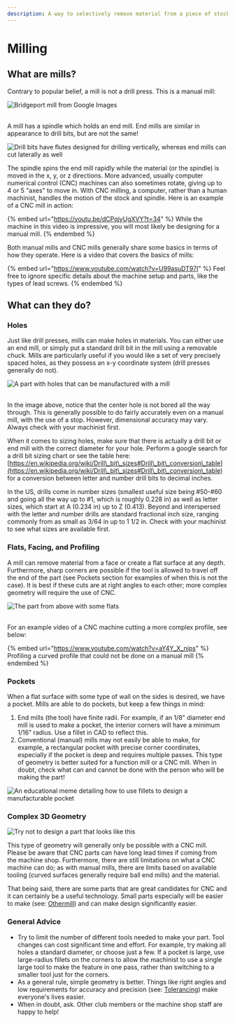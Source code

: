 ```yaml
---
description: A way to selectively remove material from a piece of stock
---
```


# Milling

## What are mills?

Contrary to popular belief, a mill is not a drill press. This is a manual mill: &#x20;

![Bridgeport mill from Google Images](../../../.gitbook/assets/mill.jpg)

\
A mill has a spindle which holds an end mill. End mills are similar in appearance to drill bits, but are not the same!

![Drill bits have flutes designed for drilling vertically, whereas end mills can cut laterally as well](../../../.gitbook/assets/bits.jpg)

The spindle spins the end mill rapidly while the material (or the spindle) is moved in the x, y, or z directions. More advanced, usually computer numerical control (CNC) machines can also sometimes rotate, giving up to 4 or 5 "axes" to move in. With CNC milling, a computer, rather than a human machinist, handles the motion of the stock and spindle. Here is an example of a CNC mill in action:

{% embed url="https://youtu.be/dCPqjyUgXVY?t=34" %}
While the machine in this video is impressive, you will most likely be designing for a manual mill.
{% endembed %}

Both manual mills and CNC mills generally share some basics in terms of how they operate. Here is a video that covers the basics of mills:

{% embed url="https://www.youtube.com/watch?v=U99asuDT97I" %}
Feel free to ignore specific details about the machine setup and parts, like the types of lead screws.
{% endembed %}

## What can they do?

### Holes

Just like drill presses, mills can make holes in materials. You can either use an end mill, or simply put a standard drill bit in the mill using a removable chuck. Mills are particularly useful if you would like a set of very precisely spaced holes, as they possess an x-y coordinate system (drill presses generally do not).

![A part with holes that can be manufactured with a mill](../../../.gitbook/assets/demopart\_holes\_together.png)

\
In the image above, notice that the center hole is not bored all the way through. This is generally possible to do fairly accurately even on a manual mill, with the use of a stop. However, dimensional accuracy may vary. Always check with your machinist first.

When it comes to sizing holes, make sure that there is actually a drill bit or end mill with the correct diameter for your hole. Perform a google search for a drill bit sizing chart or see the table here: [https://en.wikipedia.org/wiki/Drill\_bit\_sizes#Drill\_bit\_conversion\_table](https://en.wikipedia.org/wiki/Drill\_bit\_sizes#Drill\_bit\_conversion\_table) for a conversion between letter and number drill bits to decimal inches.&#x20;

In the US, drills come in number sizes (smallest useful size being #50-#60 and going all the way up to #1, which is roughly 0.228 in) as well as letter sizes, which start at A (0.234 in) up to Z (0.413). Beyond and interspersed with the letter and number drills are standard fractional inch size, ranging commonly from as small as 3/64 in up to 1 1/2 in. Check with your machinist to see what sizes are available first.

### Flats, Facing, and Profiling

A mill can remove material from a face or create a flat surface at any depth. Furthermore, sharp corners are possible if the tool is allowed to travel off the end of the part (see Pockets section for examples of when this is not the case). It is best if these cuts are at right angles to each other; more complex geometry will require the use of CNC.

![The part from above with some flats](../../../.gitbook/assets/demopart\_flats1.PNG)

\
For an example video of a CNC machine cutting a more complex profile, see below:

{% embed url="https://www.youtube.com/watch?v=aY4Y_X_njps" %}
Profiling a curved profile that could not be done on a manual mill
{% endembed %}

### Pockets

When a flat surface with some type of wall on the sides is desired, we have a pocket. Mills are able to do pockets, but keep a few things in mind:

1. End mills (the tool) have finite radii. For example, if an 1/8" diameter end mill is used to make a pocket, the interior corners will have a minimum 1/16" radius. Use a fillet in CAD to reflect this.
2. Conventional (manual) mills may not easily be able to make, for example, a rectangular pocket with precise corner coordinates, especially if the pocket is deep and requires multiple passes. This type of geometry is better suited for a function mill or a CNC mill. When in doubt, check what can and cannot be done with the person who will be making the part!

![An educational meme detailing how to use fillets to design a manufacturable pocket](../../../.gitbook/assets/drakefillets.png)

### Complex 3D Geometry

![Try not to design a part that looks like this](../../../.gitbook/assets/complicatedpart.PNG)

This type of geometry will generally only be possible with a CNC mill. Please be aware that CNC parts can have long lead times if coming from the machine shop. Furthermore, there are still limitations on what a CNC machine can do; as with manual mills, there are limits based on available tooling (curved surfaces generally require ball end mills) and the material.

That being said, there are some parts that are great candidates for CNC and it can certainly be a useful technology. Small parts especially will be easier to make (see: [Othermill](othermill.md)) and can make design significantly easier.

### General Advice

* Try to limit the number of different tools needed to make your part. Tool changes can cost significant time and effort. For example, try making all holes a standard diameter, or choose just a few. If a pocket is large, use large-radius fillets on the corners to allow the machinist to use a single large tool to make the feature in one pass, rather than switching to a smaller tool just for the corners.
* As a general rule, simple geometry is better. Things like right angles and low requirements for accuracy and precision (see: [Tolerancing](../tolerancing.md)) make everyone's lives easier.
* When in doubt, ask. Other club members or the machine shop staff are happy to help!
